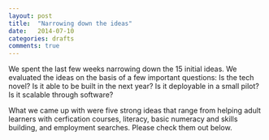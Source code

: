 ```yaml
---
layout: post
title:  "Narrowing down the ideas"
date:   2014-07-10
categories: drafts
comments: true
---
```


We spent the last few weeks narrowing down the 15 initial ideas. We evaluated the ideas on the basis of a few important questions: Is the tech novel? Is it able to be built in the next year? Is it deployable in a small pilot? Is it scalable through software?

What we came up with were five strong ideas that range from helping adult learners with cerfication courses, literacy, basic numeracy and skills building, and employment searches. Please check them out below.